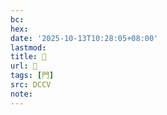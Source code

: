 ```yaml
---
bc:
hex:
date: '2025-10-13T10:28:05+08:00'
lastmod:
title: 􂊿
url: 􂊿
tags: [門]
src: DCCV
note:
---
```

